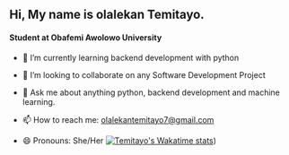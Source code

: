 ## Hi, My name is olalekan Temitayo.
#### Student at Obafemi Awolowo University

<!--
**temitayopelumi/temitayopelumi** is a ✨ _special_ ✨ repository because its `README.md` (this file) appears on your GitHub profile.

Here are some ideas to get you started:-->

 
- 🌱 I’m currently learning backend development with python
- 👯 I’m looking to collaborate on any Software Development Project

- 💬 Ask me about anything python, backend development and machine learning.
- 📫 How to reach me: olalekantemitayo7@gmail.com
- 😄 Pronouns: She/Her
[![Temitayo's Wakatime stats](https://github-readme-stats.vercel.app/api/wakatime?username=4791a866-fcd2-46b2-8455-aa73b157d870&border_radius=10)](#))
<!-- [![Temitayo's GitHub stats](https://github-readme-stats.vercel.app/api?username=temitayopelumi)](https://github.com/temitayopelumi/github-readme-stats)
<img align="center" src="https://github-readme-stats.vercel.app/api/top-langs/?username=temitayopelumi&theme=radical" /> -->

<!-- ![](https://img.shields.io/badge/<WORD_ON_LEFT>-<WORD_ON_RIGHT>-informational?style=flat&logo=<LOGO_NAME>&logoColor=white&color=2bbc8a) --!>
